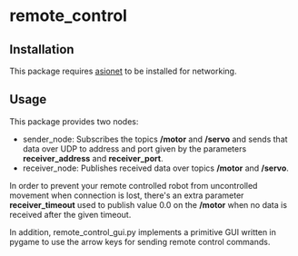 # remote_control

## Installation

This package requires [asionet](https://github.com/Badenhoop/asionet) to be installed for networking.

## Usage

This package provides two nodes:

* sender_node: Subscribes the topics **/motor** and **/servo** and sends that data over UDP to address and port given by the parameters **receiver_address** and **receiver_port**.
* receiver_node: Publishes received data over topics **/motor** and **/servo**.

In order to prevent your remote controlled robot from uncontrolled movement when connection is lost, there's an extra parameter **receiver_timeout** used to publish value 0.0 on the **/motor** when no data is received after the given timeout.

In addition, remote_control_gui.py implements a primitive GUI written in pygame to use the arrow keys for sending remote control commands.